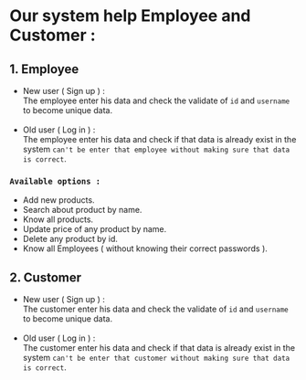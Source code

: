 # Our system help Employee and Customer :

## 1. Employee
* New user ( Sign up ) : <br>
 The employee enter his data and check the validate of ```id``` and  ```username``` to become unique data.
 <br><br>
 * Old user ( Log in ) : <br>
 The employee enter his data and check if that data is already exist in the system ```can't be enter that employee without making sure that data is correct```.

### ```Available options : ``` 
* Add new products.
* Search about product by name.
* Know all products.
* Update price of any product by name.
* Delete any product by id.
* Know all Employees ( without knowing their correct passwords ).

## 2. Customer

* New user ( Sign up ) : <br>
 The customer enter his data and check the validate of ```id``` and  ```username``` to become unique data.
 <br><br>
 * Old user ( Log in ) : <br>
 The customer enter his data and check if that data is already exist in the system ```can't be enter that customer without making sure that data is correct```.

